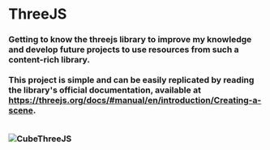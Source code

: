 # ThreeJS

<h3>

Getting to know the threejs library to improve my knowledge and develop future projects to use resources from such a content-rich library.<br>
<br>This project is simple and can be easily replicated by reading the library's official documentation, available at <https://threejs.org/docs/#manual/en/introduction/Creating-a-scene>. <br><br>


 ![CubeThreeJS](https://user-images.githubusercontent.com/106937501/192276663-7ba3b1d8-7331-462f-a193-56fb8ef3396b.gif)
